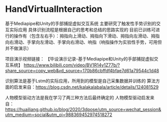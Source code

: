 # HandVirtualInteraction
基于Mediapipe和Unity的手部捕捉虚拟交互系统
主要研究了触发性手势识别的交互实际应用
具体识别流程是根据自己的思考和总结的思路实现的
目前已训练可进行的操作有（包含左右手）：拇指向上滑动、拇指向下滑动、拇指向左滑动、拇指向右滑动、手掌向左滑动、手掌向右滑动、响指（响指操作为实验性手势，可用但并不做演示）

项目演示视频链接：
【毕设演示记录-基于Mediapipe和Unity的手部捕捉虚拟交互系统】 https://www.bilibili.com/video/BV1R14y1Z77b/?share_source=copy_web&vd_source=170b86cbffdf4bfae7d61a79544c1d48


识别算法是基于Lstm的实际应用，所用到的模型是自己采集数据并训练的
算法方面的启发来自：https://blog.csdn.net/kalakalabala/article/details/124081529

人物模型驱动方法是我在学习了两三种方法后最终确定的
人物模型驱动启发来自：https://huailiang.github.io/blog/2020/3dpose/utm_source=wechat_session&utm_medium=social&utm_oi=988369452974518272
